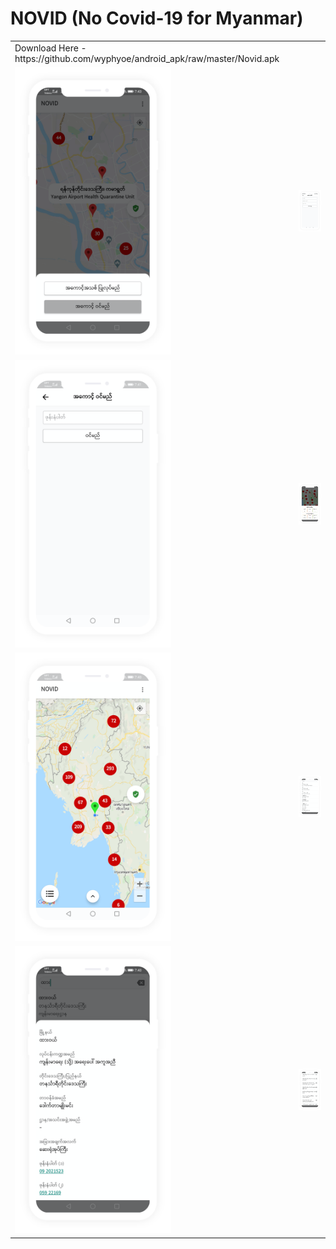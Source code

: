 # NOVID (No Covid-19 for Myanmar)

<p align="center">
<table align="center">
       <tr>
          <td>Download Here - https://github.com/wyphyoe/android_apk/raw/master/Novid.apk</td>
          <td></td>
       </tr>
       <tr>
          <td><img src="https://github.com/es-aungthawaye/novid/blob/master/assets/images/white-mockup.png" width="250"></td>
          <td><img src="https://github.com/es-aungthawaye/novid/blob/master/assets/images/white-mockup1.png" width="250"></td>
       </tr>
         <tr>
          <td><img src="https://github.com/es-aungthawaye/novid/blob/master/assets/images/white-mockup2.png" width="250"></td>
          <td><img src="https://github.com/es-aungthawaye/novid/blob/master/assets/images/white-mockup3.png" width="250"></td>
       </tr>
        <tr>
          <td><img src="https://github.com/es-aungthawaye/novid/blob/master/assets/images/white-mockup4.png" width="250"></td>
          <td><img src="https://github.com/es-aungthawaye/novid/blob/master/assets/images/white-mockup5.png" width="250"></td>
       </tr>
        <tr>
          <td><img src="https://github.com/es-aungthawaye/novid/blob/master/assets/images/white-mockup6.png" width="250"></td>
          <td><img src="https://github.com/es-aungthawaye/novid/blob/master/assets/images/white-mockup7.png" width="250"></td>
       </tr>
 </table>
</p>

